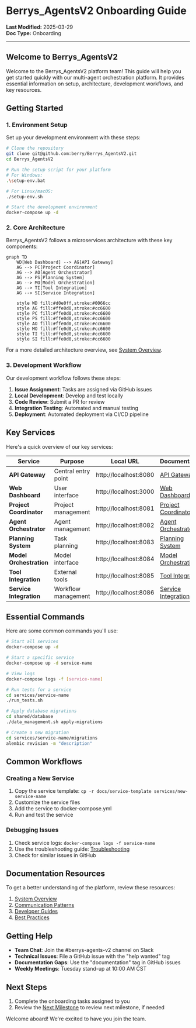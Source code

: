 # Berrys_AgentsV2 Onboarding Guide

**Last Modified:** 2025-03-29  
**Doc Type:** Onboarding  

---

## Welcome to Berrys_AgentsV2

Welcome to the Berrys_AgentsV2 platform team! This guide will help you get started quickly with our multi-agent orchestration platform. It provides essential information on setup, architecture, development workflows, and key resources.

## Getting Started

### 1. Environment Setup

Set up your development environment with these steps:

```bash
# Clone the repository
git clone git@github.com:berry/Berrys_AgentsV2.git
cd Berrys_AgentsV2

# Run the setup script for your platform
# For Windows:
.\setup-env.bat

# For Linux/macOS:
./setup-env.sh

# Start the development environment
docker-compose up -d
```

### 2. Core Architecture

Berrys_AgentsV2 follows a microservices architecture with these key components:

```mermaid
graph TD
    WD[Web Dashboard] --> AG[API Gateway]
    AG --> PC[Project Coordinator]
    AG --> AO[Agent Orchestrator]
    AG --> PS[Planning System]
    AG --> MO[Model Orchestration]
    AG --> TI[Tool Integration]
    AG --> SI[Service Integration]
    
    style WD fill:#d0e0ff,stroke:#0066cc
    style AG fill:#ffe0d0,stroke:#cc6600
    style PC fill:#ffe0d0,stroke:#cc6600
    style PS fill:#ffe0d0,stroke:#cc6600
    style AO fill:#ffe0d0,stroke:#cc6600
    style MO fill:#ffe0d0,stroke:#cc6600
    style TI fill:#ffe0d0,stroke:#cc6600
    style SI fill:#ffe0d0,stroke:#cc6600
```

For a more detailed architecture overview, see [System Overview](../reference/architecture/system-overview.md).

### 3. Development Workflow

Our development workflow follows these steps:

1. **Issue Assignment**: Tasks are assigned via GitHub issues
2. **Local Development**: Develop and test locally
3. **Code Review**: Submit a PR for review
4. **Integration Testing**: Automated and manual testing
5. **Deployment**: Automated deployment via CI/CD pipeline

## Key Services

Here's a quick overview of our key services:

| Service | Purpose | Local URL | Documentation |
|---------|---------|-----------|---------------|
| **API Gateway** | Central entry point | http://localhost:8080 | [API Gateway](../reference/services/api-gateway.md) |
| **Web Dashboard** | User interface | http://localhost:3000 | [Web Dashboard](../reference/services/web-dashboard.md) |
| **Project Coordinator** | Project management | http://localhost:8081 | [Project Coordinator](../reference/services/project-coordinator.md) |
| **Agent Orchestrator** | Agent management | http://localhost:8082 | [Agent Orchestrator](../reference/services/agent-orchestrator.md) |
| **Planning System** | Task planning | http://localhost:8083 | [Planning System](../reference/services/planning-system.md) |
| **Model Orchestration** | Model interface | http://localhost:8084 | [Model Orchestration](../reference/services/model-orchestration.md) |
| **Tool Integration** | External tools | http://localhost:8085 | [Tool Integration](../reference/services/tool-integration.md) |
| **Service Integration** | Workflow management | http://localhost:8086 | [Service Integration](../reference/services/service-integration.md) |

## Essential Commands

Here are some common commands you'll use:

```bash
# Start all services
docker-compose up -d

# Start a specific service
docker-compose up -d service-name

# View logs
docker-compose logs -f [service-name]

# Run tests for a service
cd services/service-name
./run_tests.sh

# Apply database migrations
cd shared/database
./data_management.sh apply-migrations

# Create a new migration
cd services/service-name/migrations
alembic revision -m "description"
```

## Common Workflows

### Creating a New Service

1. Copy the service template: `cp -r docs/service-template services/new-service-name`
2. Customize the service files
3. Add the service to docker-compose.yml
4. Run and test the service

### Debugging Issues

1. Check service logs: `docker-compose logs -f service-name`
2. Use the troubleshooting guide: [Troubleshooting](../guides/developer-guides/troubleshooting.md)
3. Check for similar issues in GitHub

## Documentation Resources

To get a better understanding of the platform, review these resources:

1. [System Overview](../reference/architecture/system-overview.md)
2. [Communication Patterns](../reference/architecture/communication-patterns.md)
3. [Developer Guides](../guides/developer-guides/index.md)
4. [Best Practices](../best-practices/documentation-maintenance-plan.md)

## Getting Help

- **Team Chat**: Join the #berrys-agents-v2 channel on Slack
- **Technical Issues**: File a GitHub issue with the "help wanted" tag
- **Documentation Gaps**: Use the "documentation" tag in GitHub issues
- **Weekly Meetings**: Tuesday stand-up at 10:00 AM CST

## Next Steps

1. Complete the onboarding tasks assigned to you
2. Review the [Next Milestone](../next-milestone-prompt.md) to review next milestone, if needed


Welcome aboard! We're excited to have you join the team.
